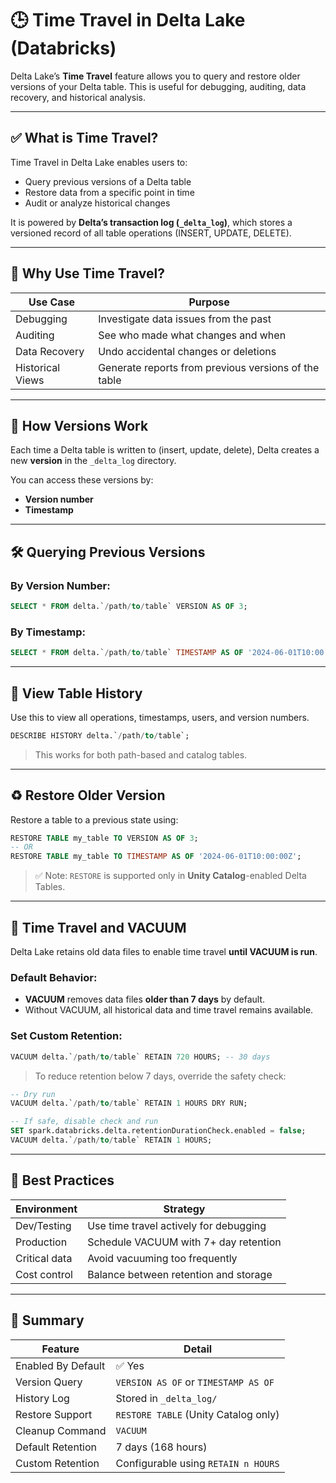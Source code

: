 # 🕒 Time Travel in Delta Lake (Databricks)

Delta Lake’s **Time Travel** feature allows you to query and restore older versions of your Delta table. This is useful for debugging, auditing, data recovery, and historical analysis.

---

## ✅ What is Time Travel?

Time Travel in Delta Lake enables users to:

- Query previous versions of a Delta table
- Restore data from a specific point in time
- Audit or analyze historical changes

It is powered by **Delta’s transaction log (`_delta_log`)**, which stores a versioned record of all table operations (INSERT, UPDATE, DELETE).

---

## 🎯 Why Use Time Travel?

| Use Case         | Purpose                                               |
|------------------|-------------------------------------------------------|
| Debugging        | Investigate data issues from the past                 |
| Auditing         | See who made what changes and when                    |
| Data Recovery    | Undo accidental changes or deletions                  |
| Historical Views | Generate reports from previous versions of the table  |

---

## 🔢 How Versions Work

Each time a Delta table is written to (insert, update, delete), Delta creates a new **version** in the `_delta_log` directory.

You can access these versions by:
- **Version number**
- **Timestamp**

---

## 🛠️ Querying Previous Versions

### By Version Number:
```sql
SELECT * FROM delta.`/path/to/table` VERSION AS OF 3;
```

### By Timestamp:

```sql
SELECT * FROM delta.`/path/to/table` TIMESTAMP AS OF '2024-06-01T10:00:00Z';
```

---

## 📜 View Table History

Use this to view all operations, timestamps, users, and version numbers.

```sql
DESCRIBE HISTORY delta.`/path/to/table`;
```

> This works for both path-based and catalog tables.

---

## ♻️ Restore Older Version

Restore a table to a previous state using:

```sql
RESTORE TABLE my_table TO VERSION AS OF 3;
-- OR
RESTORE TABLE my_table TO TIMESTAMP AS OF '2024-06-01T10:00:00Z';
```

> ✅ Note: `RESTORE` is supported only in **Unity Catalog**-enabled Delta Tables.

---

## 🧹 Time Travel and VACUUM

Delta Lake retains old data files to enable time travel **until VACUUM is run**.

### Default Behavior:

* **VACUUM** removes data files **older than 7 days** by default.
* Without VACUUM, all historical data and time travel remains available.

### Set Custom Retention:

```sql
VACUUM delta.`/path/to/table` RETAIN 720 HOURS; -- 30 days
```

> To reduce retention below 7 days, override the safety check:

```sql
-- Dry run
VACUUM delta.`/path/to/table` RETAIN 1 HOURS DRY RUN;

-- If safe, disable check and run
SET spark.databricks.delta.retentionDurationCheck.enabled = false;
VACUUM delta.`/path/to/table` RETAIN 1 HOURS;
```

---

## 🔐 Best Practices

| Environment   | Strategy                               |
| ------------- | -------------------------------------- |
| Dev/Testing   | Use time travel actively for debugging |
| Production    | Schedule VACUUM with 7+ day retention  |
| Critical data | Avoid vacuuming too frequently         |
| Cost control  | Balance between retention and storage  |

---

## 📌 Summary

| Feature            | Detail                               |
| ------------------ | ------------------------------------ |
| Enabled By Default | ✅ Yes                                |
| Version Query      | `VERSION AS OF` or `TIMESTAMP AS OF` |
| History Log        | Stored in `_delta_log/`              |
| Restore Support    | `RESTORE TABLE` (Unity Catalog only) |
| Cleanup Command    | `VACUUM`                             |
| Default Retention  | 7 days (168 hours)                   |
| Custom Retention   | Configurable using `RETAIN n HOURS`  |

